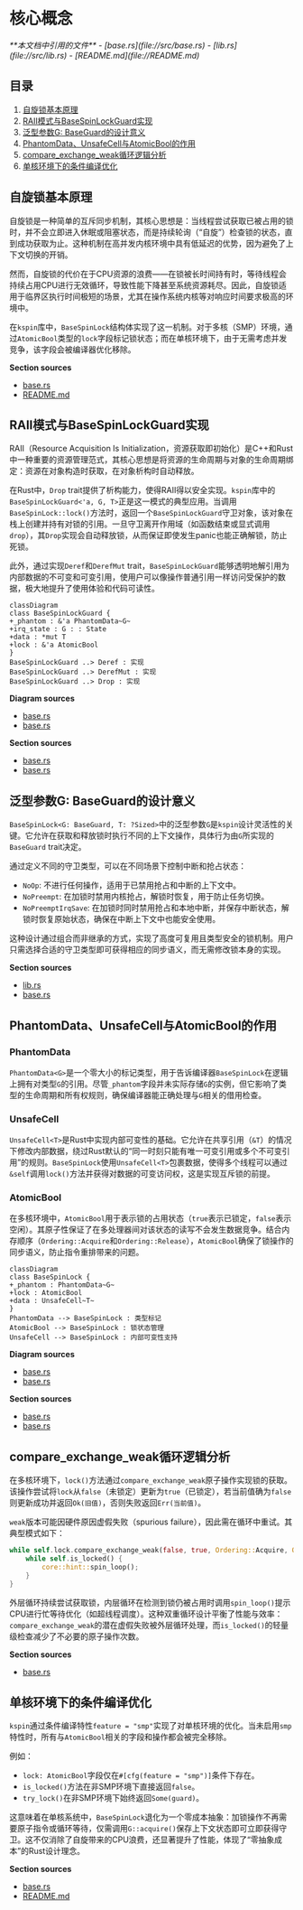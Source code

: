 # 核心概念

<cite>
**本文档中引用的文件**  
- [base.rs](file://src/base.rs)
- [lib.rs](file://src/lib.rs)
- [README.md](file://README.md)
</cite>

## 目录
1. [自旋锁基本原理](#自旋锁基本原理)  
2. [RAII模式与BaseSpinLockGuard实现](#raii模式与basespinlockguard实现)  
3. [泛型参数G: BaseGuard的设计意义](#泛型参数g-baseguard的设计意义)  
4. [PhantomData、UnsafeCell与AtomicBool的作用](#phantomdataunsafecell与atomicbool的作用)  
5. [compare_exchange_weak循环逻辑分析](#compare_exchangeweak循环逻辑分析)  
6. [单核环境下的条件编译优化](#单核环境下的条件编译优化)

## 自旋锁基本原理

自旋锁是一种简单的互斥同步机制，其核心思想是：当线程尝试获取已被占用的锁时，并不会立即进入休眠或阻塞状态，而是持续轮询（“自旋”）检查锁的状态，直到成功获取为止。这种机制在高并发内核环境中具有低延迟的优势，因为避免了上下文切换的开销。

然而，自旋锁的代价在于CPU资源的浪费——在锁被长时间持有时，等待线程会持续占用CPU进行无效循环，导致性能下降甚至系统资源耗尽。因此，自旋锁适用于临界区执行时间极短的场景，尤其在操作系统内核等对响应时间要求极高的环境中。

在`kspin`库中，`BaseSpinLock`结构体实现了这一机制。对于多核（SMP）环境，通过`AtomicBool`类型的`lock`字段标记锁状态；而在单核环境下，由于无需考虑并发竞争，该字段会被编译器优化移除。

**Section sources**  
- [base.rs](file://src/base.rs#L0-L42)
- [README.md](file://README.md#L1-L35)

## RAII模式与BaseSpinLockGuard实现

RAII（Resource Acquisition Is Initialization，资源获取即初始化）是C++和Rust中一种重要的资源管理范式，其核心思想是将资源的生命周期与对象的生命周期绑定：资源在对象构造时获取，在对象析构时自动释放。

在Rust中，`Drop` trait提供了析构能力，使得RAII得以安全实现。`kspin`库中的`BaseSpinLockGuard<'a, G, T>`正是这一模式的典型应用。当调用`BaseSpinLock::lock()`方法时，返回一个`BaseSpinLockGuard`守卫对象，该对象在栈上创建并持有对锁的引用。一旦守卫离开作用域（如函数结束或显式调用`drop`），其`Drop`实现会自动释放锁，从而保证即使发生panic也能正确解锁，防止死锁。

此外，通过实现`Deref`和`DerefMut` trait，`BaseSpinLockGuard`能够透明地解引用为内部数据的不可变和可变引用，使用户可以像操作普通引用一样访问受保护的数据，极大地提升了使用体验和代码可读性。

```mermaid
classDiagram
class BaseSpinLockGuard {
+_phantom : &'a PhantomData~G~
+irq_state : G : : State
+data : *mut T
+lock : &'a AtomicBool
}
BaseSpinLockGuard ..> Deref : 实现
BaseSpinLockGuard ..> DerefMut : 实现
BaseSpinLockGuard ..> Drop : 实现
```

**Diagram sources**  
- [base.rs](file://src/base.rs#L177-L216)
- [base.rs](file://src/base.rs#L218-L275)

**Section sources**  
- [base.rs](file://src/base.rs#L177-L216)
- [base.rs](file://src/base.rs#L218-L275)

## 泛型参数G: BaseGuard的设计意义

`BaseSpinLock<G: BaseGuard, T: ?Sized>`中的泛型参数`G`是`kspin`设计灵活性的关键。它允许在获取和释放锁时执行不同的上下文操作，具体行为由`G`所实现的`BaseGuard` trait决定。

通过定义不同的守卫类型，可以在不同场景下控制中断和抢占状态：
- `NoOp`: 不进行任何操作，适用于已禁用抢占和中断的上下文中。
- `NoPreempt`: 在加锁时禁用内核抢占，解锁时恢复，用于防止任务切换。
- `NoPreemptIrqSave`: 在加锁时同时禁用抢占和本地中断，并保存中断状态，解锁时恢复原始状态，确保在中断上下文中也能安全使用。

这种设计通过组合而非继承的方式，实现了高度可复用且类型安全的锁机制。用户只需选择合适的守卫类型即可获得相应的同步语义，而无需修改锁本身的实现。

**Section sources**  
- [lib.rs](file://src/lib.rs#L0-L35)
- [base.rs](file://src/base.rs#L218-L275)

## PhantomData、UnsafeCell与AtomicBool的作用

### PhantomData
`PhantomData<G>`是一个零大小的标记类型，用于告诉编译器`BaseSpinLock`在逻辑上拥有对类型`G`的引用。尽管`_phantom`字段并未实际存储`G`的实例，但它影响了类型的生命周期和所有权规则，确保编译器能正确处理与`G`相关的借用检查。

### UnsafeCell
`UnsafeCell<T>`是Rust中实现内部可变性的基础。它允许在共享引用（`&T`）的情况下修改内部数据，绕过Rust默认的“同一时刻只能有唯一可变引用或多个不可变引用”的规则。`BaseSpinLock`使用`UnsafeCell<T>`包裹数据，使得多个线程可以通过`&self`调用`lock()`方法并获得对数据的可变访问权，这是实现互斥锁的前提。

### AtomicBool
在多核环境中，`AtomicBool`用于表示锁的占用状态（`true`表示已锁定，`false`表示空闲）。其原子性保证了在多处理器间对该状态的读写不会发生数据竞争。结合内存顺序（`Ordering::Acquire`和`Ordering::Release`），`AtomicBool`确保了锁操作的同步语义，防止指令重排带来的问题。

```mermaid
classDiagram
class BaseSpinLock {
+_phantom : PhantomData~G~
+lock : AtomicBool
+data : UnsafeCell~T~
}
PhantomData --> BaseSpinLock : 类型标记
AtomicBool --> BaseSpinLock : 锁状态管理
UnsafeCell --> BaseSpinLock : 内部可变性支持
```

**Diagram sources**  
- [base.rs](file://src/base.rs#L0-L42)
- [base.rs](file://src/base.rs#L44-L68)

**Section sources**  
- [base.rs](file://src/base.rs#L0-L42)
- [base.rs](file://src/base.rs#L44-L68)

## compare_exchange_weak循环逻辑分析

在多核环境下，`lock()`方法通过`compare_exchange_weak`原子操作实现锁的获取。该操作尝试将`lock`从`false`（未锁定）更新为`true`（已锁定），若当前值确为`false`则更新成功并返回`Ok(旧值)`，否则失败返回`Err(当前值)`。

`weak`版本可能因硬件原因虚假失败（spurious failure），因此需在循环中重试。其典型模式如下：

```rust
while self.lock.compare_exchange_weak(false, true, Ordering::Acquire, Ordering::Relaxed).is_err() {
    while self.is_locked() {
        core::hint::spin_loop();
    }
}
```

外层循环持续尝试获取锁，内层循环在检测到锁仍被占用时调用`spin_loop()`提示CPU进行忙等待优化（如超线程调度）。这种双重循环设计平衡了性能与效率：`compare_exchange_weak`的潜在虚假失败被外层循环处理，而`is_locked()`的轻量级检查减少了不必要的原子操作次数。

**Section sources**  
- [base.rs](file://src/base.rs#L70-L100)

## 单核环境下的条件编译优化

`kspin`通过条件编译特性`feature = "smp"`实现了对单核环境的优化。当未启用`smp`特性时，所有与`AtomicBool`相关的字段和操作都会被完全移除。

例如：
- `lock: AtomicBool`字段仅在`#[cfg(feature = "smp")]`条件下存在。
- `is_locked()`方法在非SMP环境下直接返回`false`。
- `try_lock()`在非SMP环境下始终返回`Some(guard)`。

这意味着在单核系统中，`BaseSpinLock`退化为一个零成本抽象：加锁操作不再需要原子指令或循环等待，仅需调用`G::acquire()`保存上下文状态即可立即获得守卫。这不仅消除了自旋带来的CPU浪费，还显著提升了性能，体现了“零抽象成本”的Rust设计理念。

**Section sources**  
- [base.rs](file://src/base.rs#L102-L135)
- [README.md](file://README.md#L1-L35)